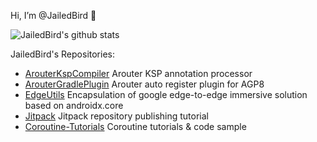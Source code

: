 
Hi, I’m @JailedBird 👋 

![JailedBird's github stats](https://github-readme-stats.vercel.app/api?username=JailedBird&include_all_commits=true)

<!-- ![Top Langs](https://github-readme-stats.vercel.app/api/top-langs/?username=JailedBird&layout=compact&hide=HTML,javascript,css)
 -->
<!---
JailedBird/JailedBird is a ✨ special ✨ repository because its `README.md` (this file) appears on your GitHub profile.
You can click the Preview link to take a look at your changes.
--->

JailedBird's Repositories:

- [ArouterKspCompiler](https://github.com/JailedBird/ArouterKspCompiler) Arouter KSP annotation processor
- [ArouterGradlePlugin](https://github.com/JailedBird/ArouterGradlePlugin) Arouter auto register plugin for AGP8
- [EdgeUtils](https://github.com/JailedBird/EdgeUtils) Encapsulation of google edge-to-edge immersive solution based on androidx.core
- [Jitpack](https://github.com/JailedBird/jitpack) Jitpack repository publishing tutorial
- [Coroutine-Tutorials](https://github.com/JailedBird/) Coroutine tutorials & code sample
